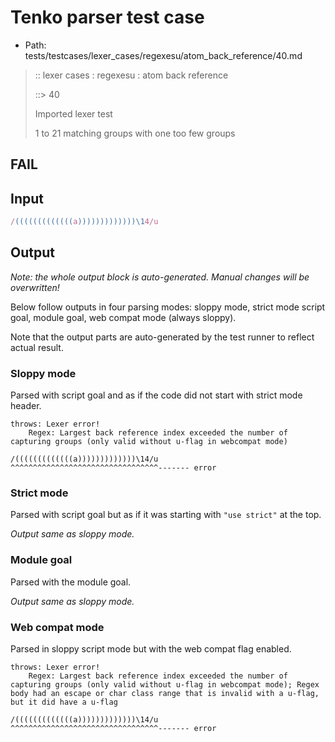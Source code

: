 # Tenko parser test case

- Path: tests/testcases/lexer_cases/regexesu/atom_back_reference/40.md

> :: lexer cases : regexesu : atom back reference
>
> ::> 40
>
> Imported lexer test
>
> 1 to 21 matching groups with one too few groups

## FAIL

## Input

`````js
/(((((((((((((a)))))))))))))\14/u
`````

## Output

_Note: the whole output block is auto-generated. Manual changes will be overwritten!_

Below follow outputs in four parsing modes: sloppy mode, strict mode script goal, module goal, web compat mode (always sloppy).

Note that the output parts are auto-generated by the test runner to reflect actual result.

### Sloppy mode

Parsed with script goal and as if the code did not start with strict mode header.

`````
throws: Lexer error!
    Regex: Largest back reference index exceeded the number of capturing groups (only valid without u-flag in webcompat mode)

/(((((((((((((a)))))))))))))\14/u
^^^^^^^^^^^^^^^^^^^^^^^^^^^^^^^^^------- error
`````

### Strict mode

Parsed with script goal but as if it was starting with `"use strict"` at the top.

_Output same as sloppy mode._

### Module goal

Parsed with the module goal.

_Output same as sloppy mode._

### Web compat mode

Parsed in sloppy script mode but with the web compat flag enabled.

`````
throws: Lexer error!
    Regex: Largest back reference index exceeded the number of capturing groups (only valid without u-flag in webcompat mode); Regex body had an escape or char class range that is invalid with a u-flag, but it did have a u-flag

/(((((((((((((a)))))))))))))\14/u
^^^^^^^^^^^^^^^^^^^^^^^^^^^^^^^^^------- error
`````

